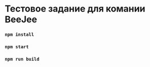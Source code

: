 Тестовое задание для комании BeeJee
===================================

### `npm install`
### `npm start`
### `npm run build`
